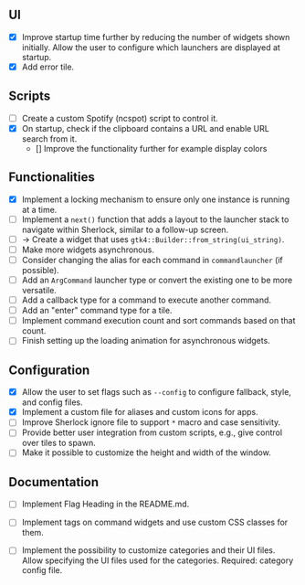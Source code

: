 ## UI
- [x] Improve startup time further by reducing the number of widgets shown initially. Allow the user to configure which launchers are displayed at startup.
- [x] Add error tile.

## Scripts
- [ ] Create a custom Spotify (ncspot) script to control it.
- [x] On startup, check if the clipboard contains a URL and enable URL search from it.
    - [] Improve the functionality further for example display colors


## Functionalities
- [x] Implement a locking mechanism to ensure only one instance is running at a time.
- [ ] Implement a `next()` function that adds a layout to the launcher stack to navigate within Sherlock, similar to a follow-up screen.
- [ ] → Create a widget that uses `gtk4::Builder::from_string(ui_string)`.
- [ ] Make more widgets asynchronous.
- [ ] Consider changing the alias for each command in `commandlauncher` (if possible).
- [ ] Add an `ArgCommand` launcher type or convert the existing one to be more versatile.
- [ ] Add a callback type for a command to execute another command.
- [ ] Add an "enter" command type for a tile.
- [ ] Implement command execution count and sort commands based on that count.
- [ ] Finish setting up the loading animation for asynchronous widgets.

## Configuration
- [x] Allow the user to set flags such as `--config` to configure fallback, style, and config files.
- [x] Implement a custom file for aliases and custom icons for apps.
- [ ] Improve Sherlock ignore file to support `*` macro and case sensitivity.
- [ ] Provide better user integration from custom scripts, e.g., give control over tiles to spawn.
- [ ] Make it possible to customize the height and width of the window.

## Documentation
- [ ] Implement Flag Heading in the README.md.

- [ ] Implement tags on command widgets and use custom CSS classes for them.
- [ ] Implement the possibility to customize categories and their UI files. Allow specifying the UI files used for the categories. Required: category config file.

